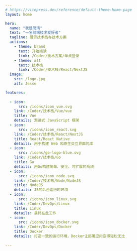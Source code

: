 ```yaml
---
# https://vitepress.dev/reference/default-theme-home-page
layout: home

hero:
  name: "我是简清"
  text: "一名前端技术爱好者"
  tagline: 展示技术栈与技术方案
  actions:
    - theme: brand
      text: 开始阅读
      link: /Coder/技术方案/单点登录
    - theme: alt
      text: 技术栈
      link: /Coder/技术栈/React/NextJS
  image:
    src: /logo.jpg
    alt: Jesse

features:
  
  - icon:
      src: /icons/icon_vue.svg
    link: /Coder/技术栈/Vue/vue
    title: Vue
    details: 渐进式 JavaScript 框架
  - icon:
      src: /icons/icon_react.svg
    link: /Coder/技术栈/React/NextJS
    title: React/React Native
    details: 用于构建 Web 和原生交互界面的库
  - icon:
      src: /icons/go-logo-blue.svg
    link: /Coder/技术栈/Go
    title: Go
    details: 用Go构建简单、安全、可扩展的系统
  - icon:
      src: /icons/icon_node.svg
    link: /Coder/技术栈/Node/NodeJS
    title: NodeJS
    details: JS的后台运行时环境
  - icon:
      src: /icons/icon_linux.svg
    link: /Coder/DevOps/Linux
    title: Linux
    details: 最终在此工作
  - icon:
      src: /icons/icon_docker.svg
    link: /Coder/DevOps/Docker
    title: Docker
    details: 打造一致的运行环境，Docker让部署应用变得轻松无比
  
---
```



<style lang="scss">
:root {
  --vp-home-hero-name-color: transparent;
  --vp-home-hero-name-background: -webkit-linear-gradient(120deg, #bd34fe 30%, #41d1ff);

  --vp-home-hero-image-background-image: linear-gradient(-45deg, #bd34fe 50%, #47caff 50%);
  --vp-home-hero-image-filter: blur(44px);
}

.VPHero .VPImage {
  border-radius: 50%;
}

.VPFeatures .VPLink {
  .VPImage {
    min-height: 48px;
  }
}

@media (min-width: 640px) {
  :root {
    --vp-home-hero-image-filter: blur(56px);
  }
}

@media (min-width: 960px) {
  :root {
    --vp-home-hero-image-filter: blur(68px);
  }
}
</style>